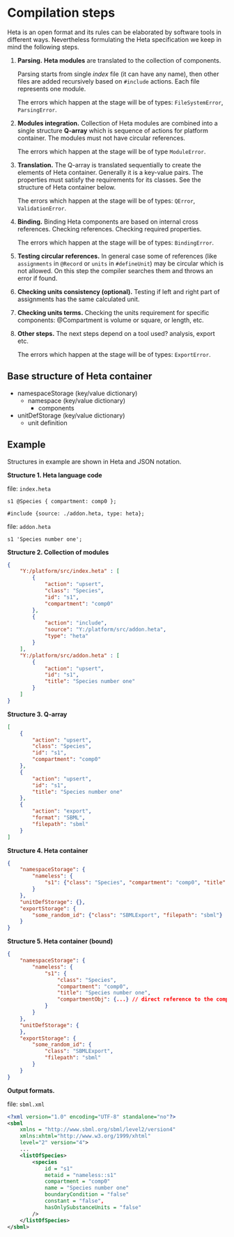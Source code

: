 # Compilation steps

Heta is an open format and its rules can be elaborated by software tools in different ways.
Nevertheless formulating the Heta specification we keep in mind the following steps.

1. **Parsing.** **Heta modules** are translated to the collection of components. 

    Parsing starts from single *index* file (it can have any name), then other files are added recursively based on `#include` actions. Each file represents one module.

    The errors which happen at the stage will be of types: `FileSystemError`, `ParsingError`.

1. **Modules integration.** Collection of Heta modules are combined into a single structure **Q-array** which is sequence of actions for platform container. The modules must not have circular references.

    The errors which happen at the stage will be of type `ModuleError`.

1. **Translation.** The Q-array is translated sequentially to create the elements of Heta container. Generally it is a key-value pairs. The properties must satisfy the requirements for its classes. See the structure of Heta container below.

    The errors which happen at the stage will be of types: `QError`, `ValidationError`.

1. **Binding.** Binding Heta components are based on internal cross references. Checking references. Checking required properties.

    The errors which happen at the stage will be of types: `BindingError`.

1. **Testing circular references.** In general case some of references (like `assignments` in `@Record` or `units` in `#defineUnit`) may be circular which is not allowed. On this step the compiler searches them and throws an error if found.

1. **Checking units consistency (optional).** Testing if left and right part of assignments has the same calculated unit.

1. **Checking units terms.** Checking the units requirement for specific components: @Compartment is volume or square, or length, etc.

1. **Other steps.** The next steps depend on a tool used? analysis, export etc.

    The errors which happen at the stage will be of types: `ExportError`.

## Base structure of Heta container

- namespaceStorage (key/value dictionary)
    - namespace (key/value dictionary)
        - components
- unitDefStorage (key/value dictionary)
    - unit definition

## Example

Structures in example are shown in Heta and JSON notation.

**Structure 1. Heta language code**

file: `index.heta`
```heta
s1 @Species { compartment: comp0 };

#include {source: ./addon.heta, type: heta};
```

file: `addon.heta`
```
s1 'Species number one';
```

**Structure 2. Collection of modules**

```json
{
    "Y:/platform/src/index.heta" : [
        {
            "action": "upsert",
            "class": "Species",
            "id": "s1",
            "compartment": "comp0"
        },
        {
            "action": "include",
            "source": "Y:/platform/src/addon.heta",
            "type": "heta"
        }
    ],
    "Y:/platform/src/addon.heta" : [
        {
            "action": "upsert",
            "id": "s1",
            "title": "Species number one"
        }
    ]
}
```

**Structure 3. Q-array**

```json
[
    {
        "action": "upsert",
        "class": "Species",
        "id": "s1",
        "compartment": "comp0"
    },
    {
        "action": "upsert",
        "id": "s1",
        "title": "Species number one"
    },
    {
        "action": "export",
        "format": "SBML",
        "filepath": "sbml"
    }
]
```

**Structure 4. Heta container**

```json
{
    "namespaceStorage": {
        "nameless": {
            "s1": {"class": "Species", "compartment": "comp0", "title": "Species number one"}
        }
    },
    "unitDefStorage": {},
    "exportStorage": {
        "some_random_id": {"class": "SBMLExport", "filepath": "sbml"}
    }
}
```

**Structure 5. Heta container (bound)**

```json
{
    "namespaceStorage": {
        "nameless": {
            "s1": {
                "class": "Species",
                "compartment": "comp0",
                "title": "Species number one",
                "compartmentObj": {...} // direct reference to the compartment comp0
            }
        }
    },
    "unitDefStorage": {
    },
    "exportStorage": {
        "some_random_id": {
            "class": "SBMLExport",
            "filepath": "sbml"
        }
    }
}
```

**Output formats.**

file: `sbml.xml`

```xml
<?xml version="1.0" encoding="UTF-8" standalone="no"?>
<sbml 
    xmlns = "http://www.sbml.org/sbml/level2/version4"
    xmlns:xhtml="http://www.w3.org/1999/xhtml"
    level="2" version="4">
    ...
    <listOfSpecies>
        <species
            id = "s1"
            metaid = "nameless::s1"
            compartment = "comp0"
            name = "Species number one"
            boundaryCondition = "false"
            constant = "false",
            hasOnlySubstanceUnits = "false"
        />
    </listOfSpecies>
</sbml>
```
